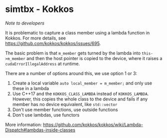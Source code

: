 # simtbx - Kokkos
*Note to developers*

It is problematic to capture a class member using a lambda function in Kokkos. For more details, see <https://github.com/kokkos/kokkos/issues/695>.

The basic problem is that `m_member` gets turned by the lambda into `this->m_member` and then the host pointer is copied to the device, where it raises a `cudaErrorIllegalAddress` at runtime.

There are a number of options around this, we use option 1 or 3:

1. Create a local variable `auto local_member = m_member;` and only use these in a lambda 
2. Use C++17 and the `KOKKOS_CLASS_LAMBDA` instead of `KOKKOS_LAMBDA`. However, this copies the whole class to the device and fails if any member has no device equivalent, like `std::vector`
3. Don't use member functions, use outside functions
4. Don't use lambdas, use functors

More information: <https://github.com/kokkos/kokkos/wiki/Lambda-Dispatch#lambdas-inside-classes>
